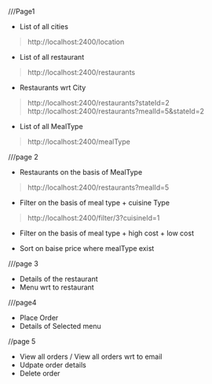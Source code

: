 ///Page1
* List of all cities
> http://localhost:2400/location

* List of all restaurant
> http://localhost:2400/restaurants

* Restaurants wrt City
> http://localhost:2400/restaurants?stateId=2
> http://localhost:2400/restaurants?mealId=5&stateId=2

* List of all MealType
> http://localhost:2400/mealType

///page 2
* Restaurants on the basis of MealType
> http://localhost:2400/restaurants?mealId=5

* Filter on the basis of meal type + cuisine Type
> http://localhost:2400/filter/3?cuisineId=1

* Filter on the basis of meal type + high cost + low cost

* Sort on baise price where mealType exist

///page 3
* Details of the restaurant
* Menu wrt to restaurant

///page4
* Place Order
* Details of Selected menu

//page 5
* View all orders / View all orders wrt to email
* Udpate order details
* Delete order